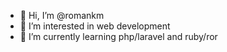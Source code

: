 - 👋 Hi, I’m @romankm
- 👀 I’m interested in web development
- 🌱 I’m currently learning php/laravel and ruby/ror

<!---
romankm/romankm is a ✨ special ✨ repository because its `README.md` (this file) appears on your GitHub profile.
You can click the Preview link to take a look at your changes.
--->
